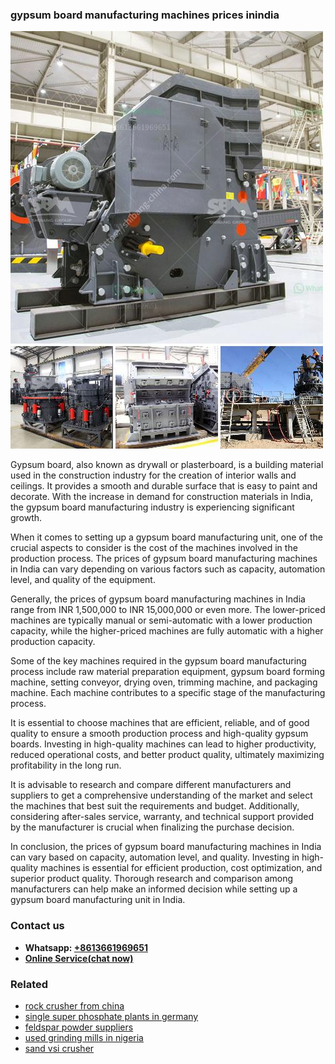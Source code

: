 <h3>gypsum board manufacturing machines prices inindia</h3><img src='1706755845.jpg' alt=''><p>Gypsum board, also known as drywall or plasterboard, is a building material used in the construction industry for the creation of interior walls and ceilings. It provides a smooth and durable surface that is easy to paint and decorate. With the increase in demand for construction materials in India, the gypsum board manufacturing industry is experiencing significant growth.</p><p>When it comes to setting up a gypsum board manufacturing unit, one of the crucial aspects to consider is the cost of the machines involved in the production process. The prices of gypsum board manufacturing machines in India can vary depending on various factors such as capacity, automation level, and quality of the equipment.</p><p>Generally, the prices of gypsum board manufacturing machines in India range from INR 1,500,000 to INR 15,000,000 or even more. The lower-priced machines are typically manual or semi-automatic with a lower production capacity, while the higher-priced machines are fully automatic with a higher production capacity.</p><p>Some of the key machines required in the gypsum board manufacturing process include raw material preparation equipment, gypsum board forming machine, setting conveyor, drying oven, trimming machine, and packaging machine. Each machine contributes to a specific stage of the manufacturing process.</p><p>It is essential to choose machines that are efficient, reliable, and of good quality to ensure a smooth production process and high-quality gypsum boards. Investing in high-quality machines can lead to higher productivity, reduced operational costs, and better product quality, ultimately maximizing profitability in the long run.</p><p>It is advisable to research and compare different manufacturers and suppliers to get a comprehensive understanding of the market and select the machines that best suit the requirements and budget. Additionally, considering after-sales service, warranty, and technical support provided by the manufacturer is crucial when finalizing the purchase decision.</p><p>In conclusion, the prices of gypsum board manufacturing machines in India can vary based on capacity, automation level, and quality. Investing in high-quality machines is essential for efficient production, cost optimization, and superior product quality. Thorough research and comparison among manufacturers can help make an informed decision while setting up a gypsum board manufacturing unit in India.</p><h3>Contact us</h3><ul><li><strong>Whatsapp:&nbsp;<a href="https://wa.me/8613661969651">+8613661969651</a></strong></li><li><a href="https://swt.shibang-china.com/?git&amp;zhl&amp;gypsum board manufacturing machines prices inindia"><strong>Online Service(chat now)</strong></a></li></ul><h3>Related</h3><ul><li><a href='rock crusher from china.md'>rock crusher from china</a></li><li><a href='single super phosphate plants in germany.md'>single super phosphate plants in germany</a></li><li><a href='feldspar powder suppliers.md'>feldspar powder suppliers</a></li><li><a href='used grinding mills in nigeria.md'>used grinding mills in nigeria</a></li><li><a href='sand vsi crusher.md'>sand vsi crusher</a></li></ul>